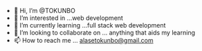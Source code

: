 - 👋 Hi, I’m @TOKUNBO
- 👀 I’m interested in ...web development
- 🌱 I’m currently learning ...full stack web development
- 💞️ I’m looking to collaborate on ... anything that aids my learning
- 📫 How to reach me ... alasetokunbo@gmail.com

<!---
Bufftoks/Bufftoks is a ✨ special ✨ repository because its `README.md` (this file) appears on your GitHub profile.
You can click the Preview link to take a look at your changes.
--->
